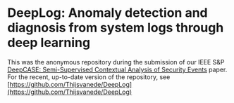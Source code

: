# DeepLog: Anomaly detection and diagnosis from system logs through deep learning
This was the anonymous repository during the submission of our IEEE S&P [DeepCASE: Semi-Supervised Contextual Analysis of Security Events](https://vm-thijs.ewi.utwente.nl/static/homepage/papers/deepcase.pdf) paper.
For the recent, up-to-date version of the repository, see [https://github.com/Thijsvanede/DeepLog](https://github.com/Thijsvanede/DeepLog)
